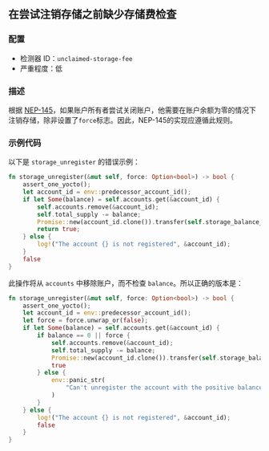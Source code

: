 
## 在尝试注销存储之前缺少存储费检查

### 配置

* 检测器 ID：`unclaimed-storage-fee`
* 严重程度：低

### 描述

根据 [NEP-145](https://github.com/near/NEPs/blob/master/neps/nep-0145.md#5-account-gracefully-closes-registration)，如果账户所有者尝试关闭账户，他需要在账户余额为零的情况下注销存储，除非设置了`force`标志。因此，NEP-145的实现应遵循此规则。

### 示例代码

以下是 `storage_unregister` 的错误示例：

```rust
fn storage_unregister(&mut self, force: Option<bool>) -> bool {
    assert_one_yocto();
    let account_id = env::predecessor_account_id();
    if let Some(balance) = self.accounts.get(&account_id) {
        self.accounts.remove(&account_id);
        self.total_supply -= balance;
        Promise::new(account_id.clone()).transfer(self.storage_balance_bounds().min.0 + 1);
        return true;
    } else {
        log!("The account {} is not registered", &account_id);
    }
    false
}
```

此操作将从 `accounts` 中移除账户，而不检查 `balance`。所以正确的版本是：

```rust
fn storage_unregister(&mut self, force: Option<bool>) -> bool {
    assert_one_yocto();
    let account_id = env::predecessor_account_id();
    let force = force.unwrap_or(false);
    if let Some(balance) = self.accounts.get(&account_id) {
        if balance == 0 || force {
            self.accounts.remove(&account_id);
            self.total_supply -= balance;
            Promise::new(account_id.clone()).transfer(self.storage_balance_bounds().min.0 + 1);
            true
        } else {
            env::panic_str(
                "Can't unregister the account with the positive balance without force",
            )
        }
    } else {
        log!("The account {} is not registered", &account_id);
        false
    }
}
```